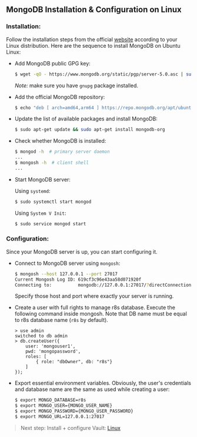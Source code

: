 ## MongoDB Installation & Configuration on Linux

### Installation:

Follow the installation steps from the official [website](https://docs.mongodb.com/manual/administration/install-on-linux/)
according to your Linux distribution. Here are the sequence to install MongoDB
on Ubuntu Linux:

- Add MongoDB public GPG key:

  ```bash
  $ wget -qO - https://www.mongodb.org/static/pgp/server-5.0.asc | sudo apt-key add -
  ```
  *Note:* make sure you have `gnupg` package installed.


- Add the official MongoDB repository:

  ```bash
  $ echo "deb [ arch=amd64,arm64 ] https://repo.mongodb.org/apt/ubuntu $(lsb_release -cs)/mongodb-org/5.0 multiverse" | sudo tee /etc/apt/sources.list.d/mongodb-org-5.0.list
  ```
  
- Update the list of available packages and install MongoDB:

  ```bash
  $ sudo apt-get update && sudo apt-get install mongodb-org
  ```

- Check whether MongoDB is installed:

  ```bash
  $ mongod -h  # primary server daemon
  ... 
  $ mongosh -h  # client shell
  ...
  ```
  
- Start MongoDB server:

  Using `systemd`:
  ```bash
  $ sudo systemctl start mongod
  ```
  Using `System V Init`:
  ```bash
  $ sudo service mongod start
  ```

### Configuration:

Since your MongoDB server is up, you can start configuring it.

- Connect to MongoDB server using `mongosh`:

  ```bash
  $ mongosh --host 127.0.0.1 --port 27017
  Current Mongosh Log ID: 619cf3c96e43aa58d071920f
  Connecting to:          mongodb://127.0.0.1:27017/?directConnection=true
  ```
  Specify those host and port where exactly your server is running.


- Create a user with full rights to manage r8s database. Execute the 
  following command inside mongosh. 
  Note that DB name must be equal to r8s database name 
  (`r8s` by default). 

  ```mongosh
  > use admin
  switched to db admin
  > db.createUser({
      user: 'mongouser1',
      pwd: 'mongopassword',
      roles: [
          { role: "dbOwner", db: "r8s"}
      ]
  });
  ```

- Export essential environment variables. Obviously, the user's credentials and 
database name are the same as used while creating a user:

  ```bash
  $ export MONGO_DATABASE=r8s
  $ export MONGO_USER={MONGO_USER_NAME}
  $ export MONGO_PASSWORD={MONGO_USER_PASSWORD}
  $ export MONGO_URL=127.0.0.1:27017
  ```

> Next step: Install + configure Vault: [Linux](../Vault/linux.md)